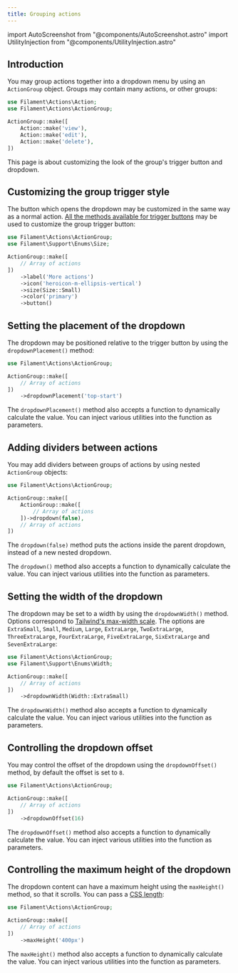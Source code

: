 ```yaml
---
title: Grouping actions
---
```

import AutoScreenshot from "@components/AutoScreenshot.astro"
import UtilityInjection from "@components/UtilityInjection.astro"

## Introduction

You may group actions together into a dropdown menu by using an `ActionGroup` object. Groups may contain many actions, or other groups:

```php
use Filament\Actions\Action;
use Filament\Actions\ActionGroup;

ActionGroup::make([
    Action::make('view'),
    Action::make('edit'),
    Action::make('delete'),
])
```

<AutoScreenshot name="actions/group/simple" alt="Action group" version="4.x" />

This page is about customizing the look of the group's trigger button and dropdown.

## Customizing the group trigger style

The button which opens the dropdown may be customized in the same way as a normal action. [All the methods available for trigger buttons](overview) may be used to customize the group trigger button:

```php
use Filament\Actions\ActionGroup;
use Filament\Support\Enums\Size;

ActionGroup::make([
    // Array of actions
])
    ->label('More actions')
    ->icon('heroicon-m-ellipsis-vertical')
    ->size(Size::Small)
    ->color('primary')
    ->button()
```

<AutoScreenshot name="actions/group/customized" alt="Action group with custom trigger style" version="4.x" />

<AutoScreenshot name="tables/actions/group-button" alt="Table with button action group" version="4.x" />

## Setting the placement of the dropdown

The dropdown may be positioned relative to the trigger button by using the `dropdownPlacement()` method:

```php
use Filament\Actions\ActionGroup;

ActionGroup::make([
    // Array of actions
])
    ->dropdownPlacement('top-start')
```

<UtilityInjection set="actionGroups" version="4.x">The `dropdownPlacement()` method also accepts a function to dynamically calculate the value. You can inject various utilities into the function as parameters.</UtilityInjection>

<AutoScreenshot name="actions/group/placement" alt="Action group with top placement style" version="4.x" />

## Adding dividers between actions

You may add dividers between groups of actions by using nested `ActionGroup` objects:

```php
use Filament\Actions\ActionGroup;

ActionGroup::make([
    ActionGroup::make([
        // Array of actions
    ])->dropdown(false),
    // Array of actions
])
```

The `dropdown(false)` method puts the actions inside the parent dropdown, instead of a new nested dropdown.

<UtilityInjection set="actionGroups" version="4.x">The `dropdown()` method also accepts a function to dynamically calculate the value. You can inject various utilities into the function as parameters.</UtilityInjection>

<AutoScreenshot name="actions/group/nested" alt="Action groups nested with dividers" version="4.x" />

## Setting the width of the dropdown

The dropdown may be set to a width by using the `dropdownWidth()` method. Options correspond to [Tailwind's max-width scale](https://tailwindcss.com/docs/max-width). The options are `ExtraSmall`, `Small`, `Medium`, `Large`, `ExtraLarge`, `TwoExtraLarge`, `ThreeExtraLarge`, `FourExtraLarge`, `FiveExtraLarge`, `SixExtraLarge` and `SevenExtraLarge`:

```php
use Filament\Actions\ActionGroup;
use Filament\Support\Enums\Width;

ActionGroup::make([
    // Array of actions
])
    ->dropdownWidth(Width::ExtraSmall)
```

<UtilityInjection set="actionGroups" version="4.x">The `dropdownWidth()` method also accepts a function to dynamically calculate the value. You can inject various utilities into the function as parameters.</UtilityInjection>

## Controlling the dropdown offset

You may control the offset of the dropdown using the `dropdownOffset()` method, by default the offset is set to `8`.

```php
use Filament\Actions\ActionGroup;

ActionGroup::make([
    // Array of actions
])
    ->dropdownOffset(16)
```

<UtilityInjection set="actionGroups" version="4.x">The `dropdownOffset()` method also accepts a function to dynamically calculate the value. You can inject various utilities into the function as parameters.</UtilityInjection>

## Controlling the maximum height of the dropdown

The dropdown content can have a maximum height using the `maxHeight()` method, so that it scrolls. You can pass a [CSS length](https://developer.mozilla.org/en-US/docs/Web/CSS/length):

```php
use Filament\Actions\ActionGroup;

ActionGroup::make([
    // Array of actions
])
    ->maxHeight('400px')
```

<UtilityInjection set="actionGroups" version="4.x">The `maxHeight()` method also accepts a function to dynamically calculate the value. You can inject various utilities into the function as parameters.</UtilityInjection>
